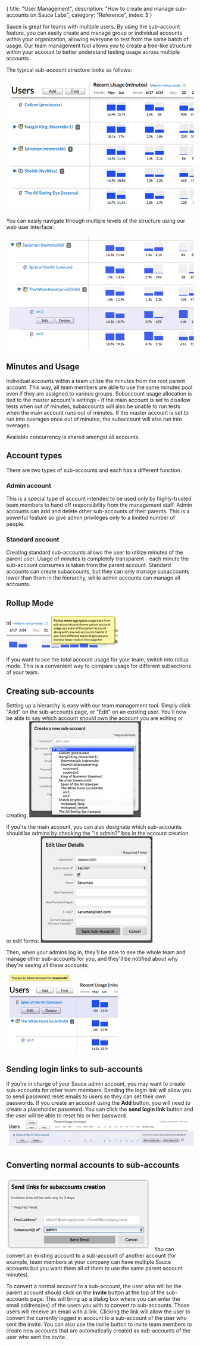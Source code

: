{
  title: "User Management",
  description: "How to create and manage sub-accounts on Sauce Labs",
  category: "Reference",
  index: 3
}

Sauce is great for teams with multiple users. By using the sub-account feature, you can easily create and manage group or individual accounts within your organization, allowing everyone to test from the same batch of usage. Our team management tool allows you to create a tree-like structure within your account to better understand testing usage across multiple accounts.

The typical sub-account structure looks as follows:

!["Sauce Labs sub-accounts feature"](/images/reference/user-management/02-basic2.png "Sauce Labs sub-accounts feature")

You can easily navigate through multiple levels of the structure using our web user interface:

!["Sub-accounts multiple levels"](/images/reference/user-management/03-embedded.png "Sub-accounts multiple levels")

Minutes and Usage
-------
Individual accounts within a team utilize the minutes from the root parent account. This way, all team members are able to use the same minutes pool even if they are assigned to various groups. Subaccount usage allocation is tied to the master account's settings - if the main account is set to disallow tests when out of minutes, subaccounts will also be unable to run tests when the main account runs out of minutes. If the master account is set to run into overages once out of minutes, the subaccount will also run into overages.

Available concurrency is shared amongst all accounts.

Account types
-------------
There are two types of sub-accounts and each has a different function.


### Admin account
This is a special type of account intended to be used only by highly-trusted team members to hand off responsibility from the management staff. Admin accounts can add and delete other sub-accounts of their parents. This is a powerful feature so give admin privileges only to a limited number of people.


### Standard account
Creating standard sub-accounts allows the user to utilize minutes of the parent user. Usage of minutes is completely transparent - each minute the sub-account consumes is taken from the parent account. Standard accounts can create subaccounts, but they can only manage subaccounts lower than them in the hierarchy, while admin accounts can manage all accounts.


Rollup Mode
-----------
![Rollup Mode for Sauce Labs sub-accounts](/images/reference/user-management/04a-rollup-mode-300x96.png "Rollup Mode for Sauce Labs sub-accounts")

If you want to see the total account usage for your team, switch into rollup mode. This is a convenient way to compare usage for different subsections of your team.


Creating sub-accounts
-------------------
Setting up a hierarchy is easy with our team management tool. Simply click "Add" on the sub-accounts page, or "Edit" on an existing user. You'll now be able to say which account should own the account you are editing or creating.
![Creating sub-accounts - step 1](/images/reference/user-management/06-create-new-300x257.png "Creating sub-accounts - step 1")

If you're the main account, you can also designate which sub-accounts should be admins by checking the "Is admin?" box in the account creation or edit forms:
![Creating sub-accounts - step 2](/images/reference/user-management/07-edit-admin-300x285.png "Creating sub-accounts - step 2")

Then, when your admins log in, they'll be able to see the whole team and manage other sub-accounts for you, and they'll be notified about why they're seeing all these accounts:

![Creating sub-accounts - step 3](/images/reference/user-management/08-as-admin-300x212.png "Creating sub-accounts - step 3")


Sending login links to sub-accounts
--------------------------------
If you're in charge of your Sauce admin account, you may want to create sub-accounts for other team members. Sending the login link will allow you to send password reset emails to users so they can set their own passwords. If you create an account using the **Add** button, you will need to create a placeholder password. You can click the **send login link** button and the user will be able to reset his or her password.
![sub-account login link](/images/reference/user-management/send_login_link.png "sub-account login link")


Converting normal accounts to sub-accounts
-----------------------------------------
![Invite](/images/reference/user-management/invite.png "Invite")
You can convert an existing account to a sub-account of another account (for example, team members at your company can have multiple Sauce accounts but you want them all of them to use the same parent account minutes).

To convert a normal account to a sub-account, the user who will be the parent account should click on the **Invite** button at the top of the sub-accounts page. This will bring up a dialog box where you can enter the email address(es) of the users you with to convert to sub-accounts. Those users will receive an email with a link. Clicking the link will allow the user to convert the currently logged in account to a sub-account of the user who sent the invite. You can also use the invite button to invite team members to create new accounts that are automatically created as sub-accounts of the user who sent the invite.
